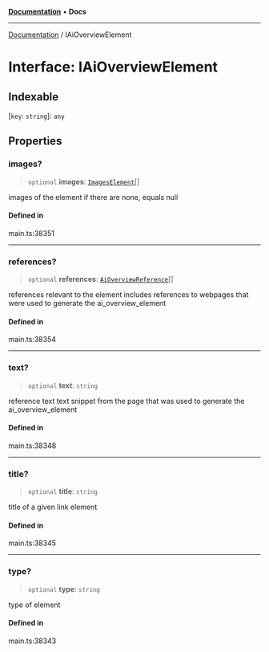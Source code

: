 [**Documentation**](../README.md) • **Docs**

***

[Documentation](../globals.md) / IAiOverviewElement

# Interface: IAiOverviewElement

## Indexable

 \[`key`: `string`\]: `any`

## Properties

### images?

> `optional` **images**: [`ImagesElement`](../classes/ImagesElement.md)[]

images of the element
if there are none, equals null

#### Defined in

main.ts:38351

***

### references?

> `optional` **references**: [`AiOverviewReference`](../classes/AiOverviewReference.md)[]

references relevant to the element
includes references to webpages that were used to generate the ai_overview_element

#### Defined in

main.ts:38354

***

### text?

> `optional` **text**: `string`

reference text
text snippet from the page that was used to generate the ai_overview_element

#### Defined in

main.ts:38348

***

### title?

> `optional` **title**: `string`

title of a given link element

#### Defined in

main.ts:38345

***

### type?

> `optional` **type**: `string`

type of element

#### Defined in

main.ts:38343
